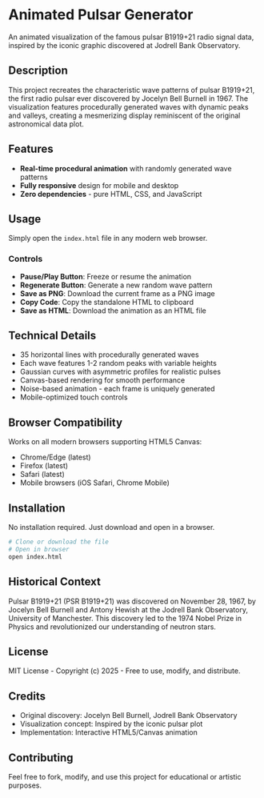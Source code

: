 # Animated Pulsar Generator

An animated visualization of the famous pulsar B1919+21 radio signal data, inspired by the iconic graphic discovered at Jodrell Bank Observatory.

## Description

This project recreates the characteristic wave patterns of pulsar B1919+21, the first radio pulsar ever discovered by Jocelyn Bell Burnell in 1967. The visualization features procedurally generated waves with dynamic peaks and valleys, creating a mesmerizing display reminiscent of the original astronomical data plot.

## Features

- **Real-time procedural animation** with randomly generated wave patterns
- **Fully responsive** design for mobile and desktop
- **Zero dependencies** - pure HTML, CSS, and JavaScript

## Usage

Simply open the `index.html` file in any modern web browser.

### Controls

- **Pause/Play Button**: Freeze or resume the animation
- **Regenerate Button**: Generate a new random wave pattern
- **Save as PNG**: Download the current frame as a PNG image
- **Copy Code**: Copy the standalone HTML to clipboard
- **Save as HTML**: Download the animation as an HTML file

## Technical Details

- 35 horizontal lines with procedurally generated waves
- Each wave features 1-2 random peaks with variable heights
- Gaussian curves with asymmetric profiles for realistic pulses
- Canvas-based rendering for smooth performance
- Noise-based animation - each frame is uniquely generated
- Mobile-optimized touch controls

## Browser Compatibility

Works on all modern browsers supporting HTML5 Canvas:
- Chrome/Edge (latest)
- Firefox (latest)
- Safari (latest)
- Mobile browsers (iOS Safari, Chrome Mobile)

## Installation

No installation required. Just download and open in a browser.

```bash
# Clone or download the file
# Open in browser
open index.html
```

## Historical Context

Pulsar B1919+21 (PSR B1919+21) was discovered on November 28, 1967, by Jocelyn Bell Burnell and Antony Hewish at the Jodrell Bank Observatory, University of Manchester. This discovery led to the 1974 Nobel Prize in Physics and revolutionized our understanding of neutron stars.

## License

MIT License - Copyright (c) 2025 - Free to use, modify, and distribute.

## Credits

- Original discovery: Jocelyn Bell Burnell, Jodrell Bank Observatory
- Visualization concept: Inspired by the iconic pulsar plot
- Implementation: Interactive HTML5/Canvas animation

## Contributing

Feel free to fork, modify, and use this project for educational or artistic purposes.
